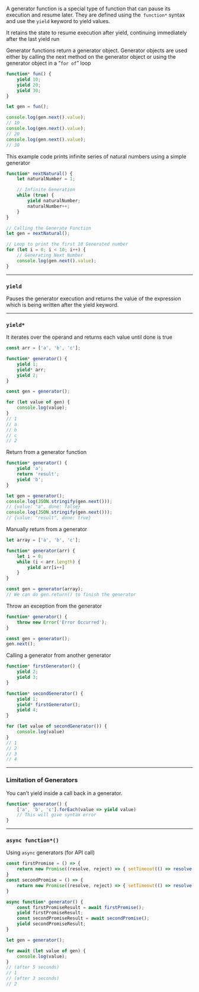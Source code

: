 A generator function is a special type of function that can pause its execution and resume later.
They are defined using the` function*` syntax and use the `yield` keyword to yield values.

It retains the state to resume execution after yield, continuing immediately after the last yield run

Generator functions return a generator object.
Generator objects are used either by calling the next method on the generator object
or using the generator object in a “`for of`” loop

```js
function* fun() {
    yield 10;
    yield 20;
    yield 30;
}

let gen = fun();

console.log(gen.next().value);
// 10
console.log(gen.next().value);
// 20
console.log(gen.next().value);
// 30
```

This example code prints infinite series of natural numbers using a simple generator

```js
function* nextNatural() {
    let naturalNumber = 1;

    // Infinite Generation
    while (true) {
        yield naturalNumber;
        naturalNumber++;
    }
}

// Calling the Generate Function
let gen = nextNatural();

// Loop to print the first 10 Generated number
for (let i = 0; i < 10; i++) {
    // Generating Next Number
    console.log(gen.next().value);
}
```

---
### `yield`

Pauses the generator execution and returns the value of the expression which is being written after the yield keyword.

---
### `yield*`
It iterates over the operand and returns each value until done is true

```js
const arr = ['a', 'b', 'c'];

function* generator() {
    yield 1;
    yield* arr;
    yield 2;
}

const gen = generator();

for (let value of gen) {
    console.log(value);
}
// 1
// a
// b
// c
// 2
```

Return from a generator function

```js
function* generator() {
    yield 'a';
    return 'result';
    yield 'b';
}

let gen = generator();
console.log(JSON.stringify(gen.next()));
// {value: "a", done: false}
console.log(JSON.stringify(gen.next()));
// {value: "result", done: true}
```

Manually return from a generator

```js
let array = ['a', 'b', 'c'];

function* generator(arr) {
    let i = 0;
    while (i < arr.length) {
        yield arr[i++]
    }
}

const gen = generator(array);
// We can do gen.return() to finish the generator
```

Throw an exception from the generator

```js
function* generator() {
    throw new Error('Error Occurred');
}

const gen = generator();
gen.next();
```

Calling a generator from another generator

```js
function* firstGenerator() {
    yield 2;
    yield 3;
}

function* secondGenerator() {
    yield 1;
    yield* firstGenerator();
    yield 4;
}

for (let value of secondGenerator()) {
    console.log(value)
}
// 1
// 2
// 3
// 4
```

---
### Limitation of Generators

You can’t yield inside a call back in a generator.

```js
function* generator() {
    ['a', 'b', 'c'].forEach(value => yield value) 
    // This will give syntax error
}
```

---
### `async function*()`

Using `async` generators (for API call)

```js
const firstPromise = () => {
    return new Promise((resolve, reject) => { setTimeout(() => resolve(1), 5000) })
}
const secondPromise = () => {
    return new Promise((resolve, reject) => { setTimeout(() => resolve(2), 3000) })
}

async function* generator() {
    const firstPromiseResult = await firstPromise();
    yield firstPromiseResult;
    const secondPromiseResult = await secondPromise();
    yield secondPromiseResult;
}

let gen = generator();

for await (let value of gen) {
    console.log(value);
}
// (after 5 seconds)
// 1 
// (after 3 seconds)
// 2
```